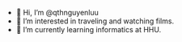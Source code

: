 - 👋 Hi, I’m @qthnguyenluu
- 👀 I’m interested in traveling and watching films.  
- 🌱 I’m currently learning informatics at HHU.


<!---
qthnguyenluu/qthnguyenluu is a ✨ special ✨ repository because its `README.md` (this file) appears on your GitHub profile.
You can click the Preview link to take a look at your changes.
--->
